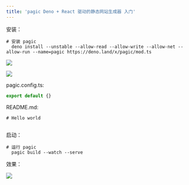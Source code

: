 ```yaml
---
title: 'pagic Deno + React 驱动的静态网站生成器 入门'
---   
```

安装：

```
# 安装 pagic
  deno install --unstable --allow-read --allow-write --allow-net --allow-run --name=pagic https://deno.land/x/pagic/mod.ts
```

![](https://img-blog.csdnimg.cn/20210910105934798.png?x-oss-processimage/watermark,type_ZHJvaWRzYW5zZmFsbGJhY2s,shadow_50,text_Q1NETiBA5b6Q5ZCM5L-d,size_20,color_FFFFFF,t_70,g_se,x_16)

![](https://img-blog.csdnimg.cn/20210910110003759.png?x-oss-processimage/watermark,type_ZHJvaWRzYW5zZmFsbGJhY2s,shadow_50,text_Q1NETiBA5b6Q5ZCM5L-d,size_13,color_FFFFFF,t_70,g_se,x_16)

pagic.config.ts:

```javascript
export default {}
```

README.md:

```
# Hello world
  
```

启动：

```
# 运行 pagic
  pagic build --watch --serve
```

效果：

![](https://img-blog.csdnimg.cn/20210910110203443.png?x-oss-processimage/watermark,type_ZHJvaWRzYW5zZmFsbGJhY2s,shadow_50,text_Q1NETiBA5b6Q5ZCM5L-d,size_20,color_FFFFFF,t_70,g_se,x_16)